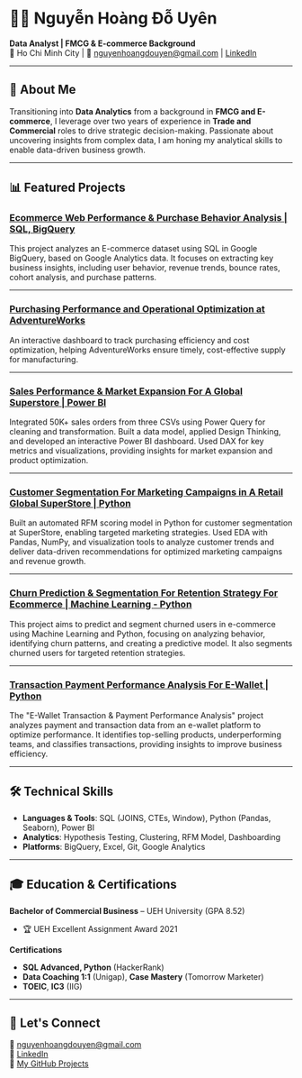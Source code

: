 # 👩‍💻 Nguyễn Hoàng Đỗ Uyên  
**Data Analyst | FMCG & E-commerce Background**  
📍 Ho Chi Minh City | 📧 nguyenhoangdouyen@gmail.com | [LinkedIn](https://www.linkedin.com/in/do-uyen-nguyen-hoang/)

---

## 👋 About Me

Transitioning into **Data Analytics** from a background in **FMCG and E-commerce**, I leverage over two years of experience in **Trade and Commercial** roles to drive strategic decision-making. Passionate about uncovering insights from complex data, I am honing my analytical skills to enable data-driven business growth.

---

## 📊 Featured Projects

### [Ecommerce Web Performance & Purchase Behavior Analysis | SQL, BigQuery](https://github.com/nguyenhoangdouyen/Ecommerce-Web-Performance-Purchase-Behavior-Analysis-SQL-BigQuery-)  
This project analyzes an E-commerce dataset using SQL in Google BigQuery, based on Google Analytics data. It focuses on extracting key business insights, including user behavior, revenue trends, bounce rates, cohort analysis, and purchase patterns.

---

### [Purchasing Performance and Operational Optimization at AdventureWorks](https://github.com/nguyenhoangdouyen/Purchasing-Performance-and-Operational-Optimization-at-AdventureWorks-)  
An interactive dashboard to track purchasing efficiency and cost optimization, helping AdventureWorks ensure timely, cost-effective supply for manufacturing.

---

### [Sales Performance & Market Expansion For A Global Superstore | Power BI](https://github.com/nguyenhoangdouyen/Sales-Performance-Market-Expansion-For-A-Global-Superstore-Power-BI)  
Integrated 50K+ sales orders from three CSVs using Power Query for cleaning and transformation. Built a data model, applied Design Thinking, and developed an interactive Power BI dashboard. Used DAX for key metrics and visualizations, providing insights for market expansion and product optimization.

---

### [Customer Segmentation For Marketing Campaigns in A Retail Global SuperStore | Python](https://github.com/nguyenhoangdouyen/-Customer-Segmentation-For-Marketing-Campaigns-in-A-Retail-Global-SuperStore-Python)  
Built an automated RFM scoring model in Python for customer segmentation at SuperStore, enabling targeted marketing strategies. Used EDA with Pandas, NumPy, and visualization tools to analyze customer trends and deliver data-driven recommendations for optimized marketing campaigns and revenue growth.

---

### [Churn Prediction & Segmentation For Retention Strategy For Ecommerce | Machine Learning - Python](https://github.com/nguyenhoangdouyen/Churn-Prediction-Segmentation-For-Retention-Strategy-For-Ecommerce-Machine-Learning---Python)  
This project aims to predict and segment churned users in e-commerce using Machine Learning and Python, focusing on analyzing behavior, identifying churn patterns, and creating a predictive model. It also segments churned users for targeted retention strategies.

---

### [Transaction Payment Performance Analysis For E-Wallet | Python](https://github.com/nguyenhoangdouyen/Transaction-Payment-Performance-Analysis-E-wallet-Python)  
The "E-Wallet Transaction & Payment Performance Analysis" project analyzes payment and transaction data from an e-wallet platform to optimize performance. It identifies top-selling products, underperforming teams, and classifies transactions, providing insights to improve business efficiency.

---

## 🛠️ Technical Skills

- **Languages & Tools**: SQL (JOINS, CTEs, Window), Python (Pandas, Seaborn), Power BI  
- **Analytics**: Hypothesis Testing, Clustering, RFM Model, Dashboarding  
- **Platforms**: BigQuery, Excel, Git, Google Analytics  

---

## 🎓 Education & Certifications

**Bachelor of Commercial Business** – UEH University (GPA 8.52)  
- 🏆 UEH Excellent Assignment Award 2021  

**Certifications**  
- **SQL Advanced, Python** (HackerRank)  
- **Data Coaching 1:1** (Unigap), **Case Mastery** (Tomorrow Marketer)  
- **TOEIC**, **IC3** (IIG)

---

## 🤝 Let's Connect

💌 nguyenhoangdouyen@gmail.com  
🔗 [LinkedIn](https://www.linkedin.com/in/do-uyen-nguyen-hoang/)  
📂 [My GitHub Projects](https://github.com/nguyenhoangdouyen?tab=repositories)



